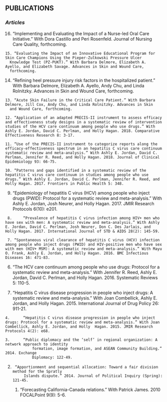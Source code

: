 ## PUBLICATIONS

### _Articles_

  16. “Implementing and Evaluating the Impact of a Nurse-led Oral Care Initiative.” With Dora Castillo and Peri Rosenfeld. Journal of 
      Nursing Care Quality, forthcoming.

	15. “Evaluating the Impact of an Innovative Educational Program for Skin Care Champions Using the Pieper-Zulkowski Pressure Ulcer   
      Knowledge Test (PZ-PUKT).” With Barbara Delmore, Elizabeth A. Ayello, and Elizabeth Savage. Advances in Skin and Wound Care, 
      forthcoming.
      
  14.	“Refining heel pressure injury risk factors in the hospitalized patient.” With Barbara Delmore, Elizabeth A. Ayello, Andy Chu, and 
      Linda Rolnitzky. Advances in Skin and Wound Care, forthcoming.

	13.	“Acute Skin Failure in the Critical Care Patient.” With Barbara Delmore, Jill Cox, Andy Chu, and Linda Rolnitzky. Advances in Skin 
      and Wound Care, forthcoming.

	12.	“Application of an adapted PRECIS-II instrument to assess efficacy and effectiveness study designs in a systematic review of intervention studies of the HCV care continuum among people who use drugs.” With Ashly E. Jordan, David C. Perlman, and Holly Hagan. 2018. Comparative Effectiveness Research 8: 3-17.

	11.	“Use of the PRECIS-II instrument to categorize reports along the efficacy-effectiveness spectrum in an hepatitis C virus care continuum systematic review and meta-analysis.” With Ashly E. Jordan, David C. Perlman, Jennifer R. Reed, and Holly Hagan. 2018. Journal of Clinical Epidemiology 93: 66-75. 

	10.	“Patterns and gaps identified in a systematic review of the hepatitis C virus care continuum in studies among people who use drugs.” With Ashly E. Jordan, David C. Perlman, Jennifer R. Reed, and Holly Hagan. 2017. Frontiers in Public Health 5: 348.

   9.	“Epidemiology of hepatitis C virus (HCV) among people who inject drugs (PWID):
	Protocol for a systematic review and meta-analysis.” With Ashly E. Jordan, Josh Neurer, and Holly Hagan. 2017. JMIR Research Protocols 6(10): e201.	

	 8. 	“Prevalence of hepatitis C virus infection among HIV+ men who have sex with men: A systematic review and meta-analysis.” With Ashly E. Jordan, David C. Perlman, Josh Neurer, Don C. Des Jarlais, and Holly Hagan. 2017. International Journal of STD & AIDS 28(2): 145-59.
	
	 7.	“Spontaneous viral clearance of hepatitis C virus (HCV) infection among people who inject drugs (PWID) and HIV-positive men who have sex with men (HIV+ MSM): A systematic review and meta-analysis.” With Mayu O. Frank, Ashly E. Jordan, and Holly Hagan. 2016. BMC Infectious Diseases 16: 471-83.
  
   6. 	“The HCV care continuum among people who use drugs: Protocol for a systematic review and meta-analysis.” With Jennifer R. Reed, Ashly E. Jordan, David C. Perlman, and Holly Hagan. 2016. Systematic Reviews 5: 110-5.

   5. 	“Hepatitis C virus disease progression in people who inject drugs: A systematic review and meta-analysis.” With Joan Combellick, Ashly E. Jordan, and Holly Hagan. 2015. International Journal of Drug Policy 26: 911-21.

	4. 		“Hepatitis C virus disease progression in people who inject drugs: Protocol for a systematic review and meta-analysis.” With Joan Combellick, Ashly E. Jordan, and Holly  Hagan. 2015. JMIR Research Protocols 4(2): e68. 

	3. 		“Public diplomacy and the ‘self’ in regional organization: A network approach to identity
				formation, image formation, and ASEAN Community Building.” 2014. Exchange
				Diplomacy: 122-49.

2.		“Apportionment and sequential allocation: Toward a fair division method for the Spratly
			Islands dispute.” 2014. Journal of Political Inquiry (Spring): 121-45. 
    	
	1. 	“Forecasting California-Canada relations.” With Patrick James. 2010 FOCALPoint 9(9): 5-6.


